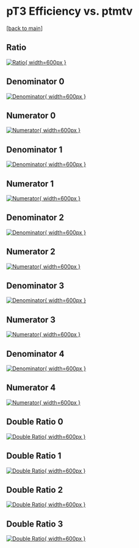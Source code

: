 # pT3 Efficiency vs. ptmtv

[[back to main](./)]



## Ratio

[![Ratio](../mtv/var/pT3_xtr_321_-1_eff_ptmtv.png){ width=600px }](../mtv/var/pT3_xtr_321_-1_eff_ptmtv.pdf)

## Denominator 0

[![Denominator](../mtv/den/pT3_xtr_321_-1_eff_ptmtv_den0.png){ width=600px }](../mtv/den/pT3_xtr_321_-1_eff_ptmtv_den0.pdf)

## Numerator 0

[![Numerator](../mtv/num/pT3_xtr_321_-1_eff_ptmtv_num0.png){ width=600px }](../mtv/num/pT3_xtr_321_-1_eff_ptmtv_num0.pdf)

## Denominator 1

[![Denominator](../mtv/den/pT3_xtr_321_-1_eff_ptmtv_den1.png){ width=600px }](../mtv/den/pT3_xtr_321_-1_eff_ptmtv_den1.pdf)

## Numerator 1

[![Numerator](../mtv/num/pT3_xtr_321_-1_eff_ptmtv_num1.png){ width=600px }](../mtv/num/pT3_xtr_321_-1_eff_ptmtv_num1.pdf)

## Denominator 2

[![Denominator](../mtv/den/pT3_xtr_321_-1_eff_ptmtv_den2.png){ width=600px }](../mtv/den/pT3_xtr_321_-1_eff_ptmtv_den2.pdf)

## Numerator 2

[![Numerator](../mtv/num/pT3_xtr_321_-1_eff_ptmtv_num2.png){ width=600px }](../mtv/num/pT3_xtr_321_-1_eff_ptmtv_num2.pdf)

## Denominator 3

[![Denominator](../mtv/den/pT3_xtr_321_-1_eff_ptmtv_den3.png){ width=600px }](../mtv/den/pT3_xtr_321_-1_eff_ptmtv_den3.pdf)

## Numerator 3

[![Numerator](../mtv/num/pT3_xtr_321_-1_eff_ptmtv_num3.png){ width=600px }](../mtv/num/pT3_xtr_321_-1_eff_ptmtv_num3.pdf)

## Denominator 4

[![Denominator](../mtv/den/pT3_xtr_321_-1_eff_ptmtv_den4.png){ width=600px }](../mtv/den/pT3_xtr_321_-1_eff_ptmtv_den4.pdf)

## Numerator 4

[![Numerator](../mtv/num/pT3_xtr_321_-1_eff_ptmtv_num4.png){ width=600px }](../mtv/num/pT3_xtr_321_-1_eff_ptmtv_num4.pdf)

## Double Ratio 0

[![Double Ratio](../mtv/ratio/pT3_xtr_321_-1_eff_ptmtv_ratio0.png){ width=600px }](../mtv/ratio/pT3_xtr_321_-1_eff_ptmtv_ratio0.pdf)

## Double Ratio 1

[![Double Ratio](../mtv/ratio/pT3_xtr_321_-1_eff_ptmtv_ratio1.png){ width=600px }](../mtv/ratio/pT3_xtr_321_-1_eff_ptmtv_ratio1.pdf)

## Double Ratio 2

[![Double Ratio](../mtv/ratio/pT3_xtr_321_-1_eff_ptmtv_ratio2.png){ width=600px }](../mtv/ratio/pT3_xtr_321_-1_eff_ptmtv_ratio2.pdf)

## Double Ratio 3

[![Double Ratio](../mtv/ratio/pT3_xtr_321_-1_eff_ptmtv_ratio3.png){ width=600px }](../mtv/ratio/pT3_xtr_321_-1_eff_ptmtv_ratio3.pdf)

